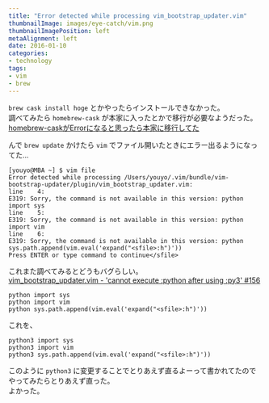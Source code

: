 ```yaml
---
title: "Error detected while processing vim_bootstrap_updater.vim"
thumbnailImage: images/eye-catch/vim.png
thumbnailImagePosition: left
metaAlignment: left
date: 2016-01-10
categories:
- technology
tags:
- vim
- brew
---
```


`brew cask install hoge` とかやったらインストールできなかった。  
調べてみたら `homebrew-cask` が本家に入ったとかで移行が必要なようだった。  
[homebrew-caskがErrorになると思ったら本家に移行してた](http://qiita.com/emonuh/items/5dc518a64e6ca722b08a)  
  
んで `brew update` かけたら `vim` でファイル開いたときにエラー出るようになってた...  
<!--more-->

```
[youyo@MBA ~] $ vim file
Error detected while processing /Users/youyo/.vim/bundle/vim-bootstrap-updater/plugin/vim_bootstrap_updater.vim:
line    4:
E319: Sorry, the command is not available in this version: python import sys
line    5:
E319: Sorry, the command is not available in this version: python import vim
line    6:
E319: Sorry, the command is not available in this version: python sys.path.append(vim.eval('expand("<sfile>:h")'))
Press ENTER or type command to continue</sfile>
```

これまた調べてみるとどうもバグらしい。  
[vim_bootstrap_updater.vim - 'cannot execute :python after using :py3' #156](https://github.com/avelino/vim-bootstrap/issues/156)  
  
```
python import sys
python import vim
python sys.path.append(vim.eval('expand("<sfile>:h")'))
```

これを、

```
python3 import sys
python3 import vim
python3 sys.path.append(vim.eval('expand("<sfile>:h")'))
```

このように `python3` に変更することでとりあえず直るよーって書かれてたのでやってみたらとりあえず直った。  
よかった。
